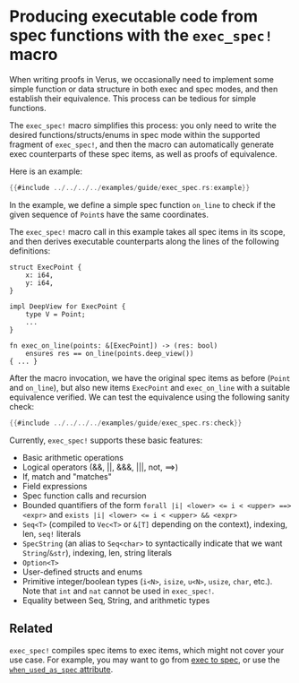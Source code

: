 # Producing executable code from spec functions with the `exec_spec!` macro

When writing proofs in Verus, we occasionally need to
implement some simple function or data structure in both exec
and spec modes, and then establish their equivalence.
This process can be tedious for simple functions.

The `exec_spec!` macro simplifies this process: you only need
to write the desired functions/structs/enums in spec mode within
the supported fragment of `exec_spec!`, and then the macro can
automatically generate exec counterparts of these spec items,
as well as proofs of equivalence.

Here is an example:
```rust
{{#include ../../../../examples/guide/exec_spec.rs:example}}
```
In the example, we define a simple spec function `on_line` to check if
the given sequence of `Point`s have the same coordinates.

The `exec_spec!` macro call in this example takes all spec items in
its scope, and then derives executable counterparts along the lines of
the following definitions:
```
struct ExecPoint {
    x: i64,
    y: i64,
}

impl DeepView for ExecPoint {
    type V = Point;
    ...
}

fn exec_on_line(points: &[ExecPoint]) -> (res: bool)
    ensures res == on_line(points.deep_view())
{ ... }
```

After the macro invocation, we have the original spec items
as before (`Point` and `on_line`), but also new items `ExecPoint` and
`exec_on_line` with a suitable equivalence verified.
We can test the equivalence using the following sanity check:
```rust
{{#include ../../../../examples/guide/exec_spec.rs:check}}
```

Currently, `exec_spec!` supports these basic features:
  - Basic arithmetic operations
  - Logical operators (&&, ||, &&&, |||, not, ==>)
  - If, match and "matches"
  - Field expressions
  - Spec function calls and recursion
  - Bounded quantifiers of the form `forall |i| <lower> <= i < <upper> ==> <expr>` and `exists |i| <lower> <= i < <upper> && <expr>`
  - `Seq<T>` (compiled to `Vec<T>` or `&[T]` depending on the context), indexing, len, `seq!` literals
  - `SpecString` (an alias to `Seq<char>` to syntactically indicate that we want `String`/`&str`), indexing, len, string literals
  - `Option<T>`
  - User-defined structs and enums
  - Primitive integer/boolean types (`i<N>`, `isize`, `u<N>`, `usize`, `char`, etc.). Note that `int` and `nat` cannot be used in `exec_spec!`.
  - Equality between Seq, String, and arithmetic types

## Related

`exec_spec!` compiles spec items to exec items, which might not cover your use case.
For example, you may want to go from [exec to spec](exec_to_spec.html), 
or use the [`when_used_as_spec` attribute](reference-attributes.html).
